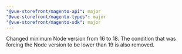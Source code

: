 ```yaml
---
"@vue-storefront/magento-api": major
"@vue-storefront/magento-types": major
"@vue-storefront/magento-sdk": major
---
```


Changed minimum Node version from 16 to 18. The condition that was forcing the Node version to be lower than 19 is also removed.

